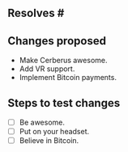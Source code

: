 ## Resolves #<Issue>

## Changes proposed
- Make Cerberus awesome.
- Add VR support.
- Implement Bitcoin payments. 

## Steps to test changes
- [ ] Be awesome.
- [ ] Put on your headset.
- [ ] Believe in Bitcoin.
